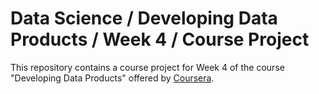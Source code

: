 # Data Science / Developing Data Products / Week 4 / Course Project

This repository contains a course project for Week 4 of the course
"Developing Data Products" offered by
[Coursera](https://www.coursera.org/learn/data-products).
